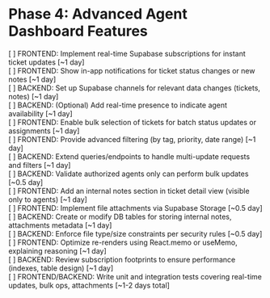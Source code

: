 # Phase 4: Advanced Agent Dashboard Features

[ ] FRONTEND: Implement real-time Supabase subscriptions for instant ticket updates [~1 day]  
[ ] FRONTEND: Show in-app notifications for ticket status changes or new notes [~1 day]  
[ ] BACKEND: Set up Supabase channels for relevant data changes (tickets, notes) [~1 day]  
[ ] BACKEND: (Optional) Add real-time presence to indicate agent availability [~1 day]  
[ ] FRONTEND: Enable bulk selection of tickets for batch status updates or assignments [~1 day]  
[ ] FRONTEND: Provide advanced filtering (by tag, priority, date range) [~1 day]  
[ ] BACKEND: Extend queries/endpoints to handle multi-update requests and filters [~1 day]  
[ ] BACKEND: Validate authorized agents only can perform bulk updates [~0.5 day]  
[ ] FRONTEND: Add an internal notes section in ticket detail view (visible only to agents) [~1 day]  
[ ] FRONTEND: Implement file attachments via Supabase Storage [~0.5 day]  
[ ] BACKEND: Create or modify DB tables for storing internal notes, attachments metadata [~1 day]  
[ ] BACKEND: Enforce file type/size constraints per security rules [~0.5 day]  
[ ] FRONTEND: Optimize re-renders using React.memo or useMemo, explaining reasoning [~1 day]  
[ ] BACKEND: Review subscription footprints to ensure performance (indexes, table design) [~1 day]  
[ ] FRONTEND/BACKEND: Write unit and integration tests covering real-time updates, bulk ops, attachments [~1-2 days total]